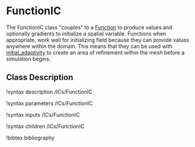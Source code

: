 <!-- MOOSE Documentation Stub: Remove this when content is added. -->

# FunctionIC

The FunctionIC class "couples" to a [Function](Functions/index.md) to produce values and optionally gradients to
initialize a spatial variable. Functions when appropriate, work well for initializing field because they can provide
values anywhere within the domain. This means that they can be used with [initial_adaptivity](/AdaptivityAction.md) to
create an area of refinement within the mesh before a simulation begins.

## Class Description

!syntax description /ICs/FunctionIC

!syntax parameters /ICs/FunctionIC

!syntax inputs /ICs/FunctionIC

!syntax children /ICs/FunctionIC

!bibtex bibliography
